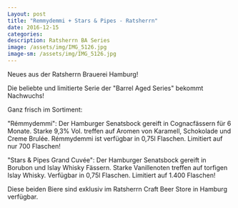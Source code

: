 ```yaml
---
Layout: post
title: "Remmydemmi + Stars & Pipes - Ratsherrn"
date: 2016-12-15
categories:
description: Ratsherrn BA Series
image: /assets/img/IMG_5126.jpg
image-sm: /assets/img/IMG_5126.jpg
---
```

Neues aus der Ratsherrn Brauerei Hamburg! 

Die beliebte und limitierte Serie der "Barrel Aged Series" bekommt Nachwuchs!

Ganz frisch im Sortiment:

"Rémmydemmi": Der Hamburger Senatsbock gereift in Cognacfässern für 6 Monate. Starke 9,3% Vol. treffen auf Aromen von Karamell, Schokolade und Creme Brulée. Rémmydemmi ist verfügbar in 0,75l Flaschen. 
Limitiert auf nur 700 Flaschen!

"Stars & Pipes Grand Cuvée": Der Hamburger Senatsbock gereift in Borubon und Islay Whisky Fässern. Starke Vanillenoten treffen auf torfigen Islay Whisky. Verfügbar in 0,75l Flaschen. 
Limitiert auf 1.400 Flaschen!

Diese beiden Biere sind exklusiv im Ratsherrn Craft Beer Store in Hamburg verfügbar.
